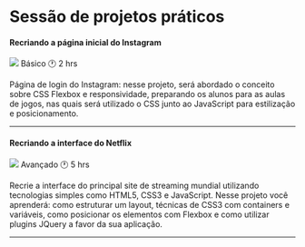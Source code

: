 # Sessão de projetos práticos

#### Recriando a página inicial do Instagram

![](C:\Users\miche\Documents\bootcamp-everis\imgs\volume-1.png) Básico   :clock1: 2 hrs

Página de login do Instagram: nesse projeto, será abordado o conceito sobre CSS Flexbox e responsividade, preparando os alunos para as aulas de jogos, nas quais será utilizado o CSS junto ao JavaScript para estilização e posicionamento.

------

#### Recriando a interface do Netflix

![](C:\Users\miche\Documents\bootcamp-everis\imgs\volume.png) Avançado   :clock1: 5 hrs

Recrie a interface do principal site de streaming mundial utilizando tecnologias simples como HTML5, CSS3 e JavaScript. Nesse projeto você aprenderá: como estruturar um layout, técnicas de CSS3 com containers e variáveis, como posicionar os elementos com Flexbox e como utilizar plugins JQuery a favor da sua aplicação.

------


